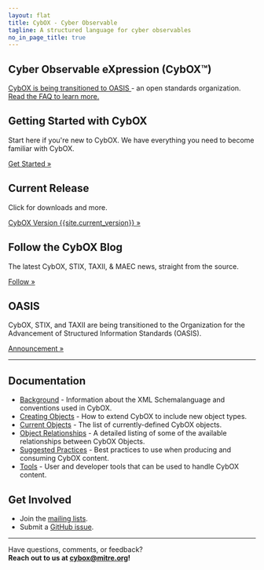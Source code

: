 ```yaml
---
layout: flat
title: CybOX - Cyber Observable 
tagline: A structured language for cyber observables
no_in_page_title: true
---
```


<h2 class="site-title"><strong>Cyber Observable eXpression (CybOX™)</strong></h2>

<div class="alert alert-warning" role="alert">
  <a href="https://www.oasis-open.org/committees/tc_cat.php?cat=security" class="alert-link">
  CybOX is being transitioned to OASIS </a>
  - an open standards organization.
  <a href="https://stixproject.github.io/oasis-faq.pdf" class="alert-link">
  Read the FAQ to learn more.</a>
</div>

<div class="jumbotron">
  <h2><strong>Getting Started with CybOX</strong></h2>
  <p>Start here if you're new to CybOX. We have everything you need to become
  familiar with CybOX.</p>
  <p><a class="btn btn-primary btn-lg" role="button" href="/getting-started">Get Started »</a></p>
</div>


<div class="row">
  <div class="col-md-4 text-center">
    <h2>Current Release</h2>
    <p>Click for downloads and more.</p>
    <p><a class="btn btn-primary btn-lg" role="button" href="https://cybox.mitre.org/language/version{{site.current_version}}/">CybOX Version {{site.current_version}} »</a></p>
  </div>
  <div class="col-md-4 text-center">
    <h2>Follow the CybOX Blog</h2>
    <p>The latest CybOX, STIX, TAXII, & MAEC news, straight from the source.</p>
    <p><a class="btn btn-primary btn-lg" role="button" href="http://stixproject.tumblr.com/">Follow »</a></p>
  </div>
  <div class="col-md-4 text-center">
    <h2>OASIS</h2>
    <p>CybOX, STIX, and TAXII are being transitioned to the Organization for the Advancement of Structured Information Standards (OASIS).</p>
    <p><a class="btn btn-primary btn-lg" role="button" href="https://stixproject.github.io/stix-at-oasis.pdf">Announcement »</a></p>
  </div>
</div>

<hr />

<div class="row">
  <div class="col-md-6">
    <h2>Documentation</h2>
    <ul>
      <li><a href="/documentation/background">Background</a> - Information about the XML Schemalanguage and conventions used in CybOX.</li>
      <li><a href="/documentation/creating-objects">Creating Objects</a> - How to extend CybOX to include new object types.</li>
      <li><a href="/documentation/objects">Current Objects</a> - The list of currently-defined CybOX objects.</li>
      <li><a href="/documentation/object-relationships">Object Relationships</a> - A detailed listing of some of the available relationships between CybOX Objects.</li>
      <li><a href="/documentation/suggested-practices">Suggested Practices</a> - Best practices to use when producing and consuming CybOX content.</li>
      <li><a href="/documentation/tools">Tools</a> - User and developer tools that can be used to handle CybOX content.</li>
    </ul>
  </div>
  <div class="col-md-6">
    <h2>Get Involved</h2>
    <ul>
      <li>Join the <a href="http://cybox.mitre.org/community/registration.html">mailing lists</a>.</li>
      <li>Submit a <a href="https://github.com/CybOXProject/schemas/issues">GitHub issue</a>.</li>
    </ul>
  </div>
</div>

<hr />
<p class="lead text-center">
  Have questions, comments, or feedback?
  <br/>
  <strong>Reach out to us at <a href="mailto:cybox@mitre.org.">cybox@mitre.org</a>!</strong>
</p>

